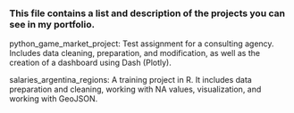 ### This file contains a list and description of the projects you can see in my portfolio.


python_game_market_project: Test assignment for a consulting agency. Includes data cleaning, preparation, and modification, as well as the creation of a dashboard using Dash (Plotly).

salaries_argentina_regions: A training project in R. It includes data preparation and cleaning, working with NA values, visualization, and working with GeoJSON.
